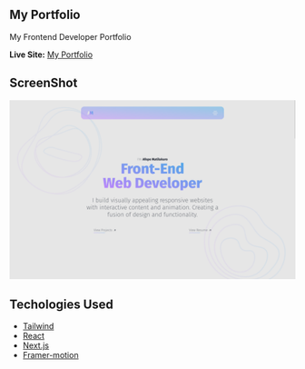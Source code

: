 ## My Portfolio

My Frontend Developer Portfolio

**Live Site:** [My Portfolio](https://afopematilukuro.netlify.app/)

## ScreenShot

![Home_Screenshot](/public/screenshot.png)

## Techologies Used

- [Tailwind](https://tailwindcss.com/)
- [React](https://react.dev/)
- [Next.js](https://nextjs.org/)
- [Framer-motion](https://www.framer.com/motion/)
